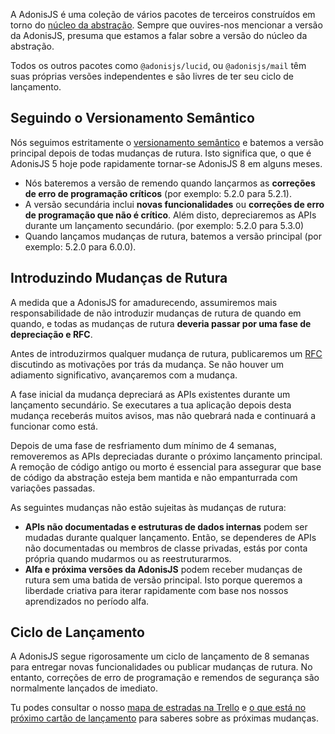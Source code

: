 A AdonisJS é uma coleção de vários pacotes de terceiros construídos em torno do [núcleo da abstração](https://github.com/adonisjs/core). Sempre que ouvires-nos mencionar a versão da AdonisJS, presuma que estamos a falar sobre a versão do núcleo da abstração.

Todos os outros pacotes como `@adonisjs/lucid`, ou `@adonisjs/mail` têm suas próprias versões independentes e são livres de ter seu ciclo de lançamento.

## Seguindo o Versionamento Semântico

Nós seguimos estritamente o [versionamento semântico](https://semver.org/) e batemos a versão principal depois de todas mudanças de rutura. Isto significa que, o que é AdonisJS 5 hoje pode rapidamente tornar-se AdonisJS 8 em alguns meses.

- Nós bateremos a versão de remendo quando lançarmos as **correções de erro de programação críticos** (por exemplo: 5.2.0 para 5.2.1).
- A versão secundária inclui **novas funcionalidades** ou **correções de erro de programação que não é crítico**. Além disto, depreciaremos as APIs durante um lançamento secundário. (por exemplo: 5.2.0 para 5.3.0)
- Quando lançamos mudanças de rutura, batemos a versão principal (por exemplo: 5.2.0 para 6.0.0).

## Introduzindo Mudanças de Rutura

A medida que a AdonisJS for amadurecendo, assumiremos mais responsabilidade de não introduzir mudanças de rutura de quando em quando, e todas as mudanças de rutura **deveria passar por uma fase de depreciação e RFC**.

Antes de introduzirmos qualquer mudança de rutura, publicaremos um [RFC](https://github.com/adonisjs/rfcs) discutindo as motivações por trás da mudança. Se não houver um adiamento significativo, avançaremos com a mudança.

A fase inicial da mudança depreciará as APIs existentes durante um lançamento secundário. Se executares a tua aplicação depois desta mudança receberás muitos avisos, mas não quebrará nada e continuará a funcionar como está.

Depois de uma fase de resfriamento dum mínimo de 4 semanas, removeremos as APIs depreciadas durante o próximo lançamento principal. A remoção de código antigo ou morto é essencial para assegurar que base de código da abstração esteja bem mantida e não empanturrada com variações passadas.

As seguintes mudanças não estão sujeitas às mudanças de rutura:

- **APIs não documentadas e estruturas de dados internas** podem ser mudadas durante qualquer lançamento. Então, se dependeres de APIs não documentadas ou membros de classe privadas, estás por conta própria quando mudarmos ou as reestruturarmos.
- **Alfa e próxima versões da AdonisJS** podem receber mudanças de rutura sem uma batida de versão principal. Isto porque queremos a liberdade criativa para iterar rapidamente com base nos nossos aprendizados no período alfa.

## Ciclo de Lançamento

A AdonisJS segue rigorosamente um ciclo de lançamento de 8 semanas para entregar novas funcionalidades ou publicar mudanças de rutura. No entanto, correções de erro de programação e remendos de segurança são normalmente lançados de imediato.

Tu podes consultar o nosso [mapa de estradas na Trello](https://trello.com/b/3klaHbfP/adonisjs-roadmap) e [o que está no próximo cartão de lançamento](https://trello.com/c/y8PCAodY/47-september-planning-2021) para saberes sobre as próximas mudanças.
